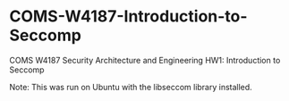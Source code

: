 # COMS-W4187-Introduction-to-Seccomp
COMS W4187 Security Architecture and Engineering HW1: Introduction to Seccomp

Note: This was run on Ubuntu with the libseccom library installed.
